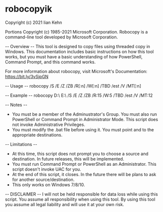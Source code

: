 # robocopyik
Copyright (c) 2021 Iian Kehn

Portions Copyright (c) 1985-2021 Microsoft Corporation.
Robocopy is a command-line tool developed by Microsoft Corporation.

-- Overview --
This tool is designed to copy files using threaded copy in Windows. This documentation includes basic instructions on how this tool works, but you must have a basic understanding of how PowerShell, Command Prompt, and this command works. 

For more information about robocopy, visit Microsoft's Documentation: https://bit.ly/3vSjpGN

-- Usage --
robocopy <source> <destination> /S /E /Z /ZB /R[:n] /W[:n] /TBD /est /V /MT[:n]

-- Example --
robocopy D:\ E:\ /S /E /Z /ZB /R:15 /W:5 /TBD /est /V /MT:12

-- Notes --
* You must be a member of the Adminustrator's Group. You must also run PowerShell or Command Prompt in Administrator Mode. This script does not invoke Administrative Privileges.
* You must modify the .bat file before using it. You must point <source> and <destination> to the appropriate destinations.

-- Limitations --
* At this time, this script does not prompt you to choose a source and destination. In future releases, this will be implemented.
* You must run Command Prompt or PowerShell as an Administrator. This script doesn't invoke UAC for you. 
* At the end of this script, it closes. In the future there will be plans to ask for another source/destination.
* This only works on Windows 7/8/10. 

-- DISCLAIMER --
I will not be held responsible for data loss while using this script. You assume all responsibility when using this tool. By using this tool you assume all legal liability and will use it at your own risk. 
